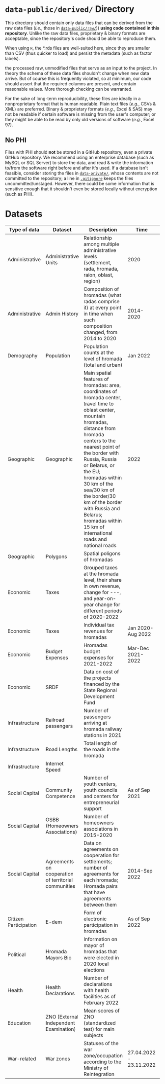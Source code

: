 # `data-public/derived/` Directory

This directory should contain only data files that can be derived from the raw data files (*i.e.*, those in [`data-public/raw/`](../../data-public/raw/))) **using code contained in this repository**. Unlike the raw data files, proprietary & binary formats are acceptable, since the repository's code should be able to reproduce them.

When using `R`, the \*.rds files are well-suited here, since they are smaller than CSV (thus quicker to load) and persist the metadata (such as factor labels).

the processed raw, unmodified files that serve as an input to the project. In theory the schema of these data files shouldn't change when new data arrive. But of course this is frequently violated, so at minimum, our code should assert that the required columns are present, and contain reasonable values. More thorough checking can be warranted.

For the sake of long-term reproducibility, these files are ideally in a nonproprietary format that is human readable. Plain text files (*e.g.*, CSVs & XML) are preferred. Binary & proprietary formats (*e.g.*, Excel & SAS) may not be readable if certain software is missing from the user's computer; or they might be able to be read by only old versions of software (*e.g.*, Excel 97).

## No PHI

Files with PHI should **not** be stored in a GitHub repository, even a private GitHub repository. We recommend using an enterprise database (such as MySQL or SQL Server) to store the data, and read & write the information to/from the software right before and after it's used. If a database isn't feasible, consider storing the files in [`data-private/`](../../data-private/), whose contents are not committed to the repository; a line in [`.gitignore`](../../.gitignore) keeps the files uncommitted/unstaged. However, there could be some information that is sensitive enough that it shouldn't even be stored locally without encryption (such as PHI).

# Datasets

| Type of data | Dataset | <span style="width:1000px">Description</span> | Time | File name | Script | Source |
|---|---|--------------------|---|---|---|---|
| Administrative        | Administrative Units | Relationship among multiple administrative levels (settlement, rada, hromada, raion, oblast, region) | 2020 | ua-admin-map-2020.csv | `./manipulation/ellis-ua-admin.R` | Old and new State classifier of objects of the administrative and territorial system of Ukraine  |
| Administrative        | Admin History                          | Composition of hromadas (what radas comprise it) at every point in time when such composition changed, from 2014 to 2020 | 2014-2020 | time-rada.csv | `./manipulation/ellis-rada-hromada.R`| |
| Demography            | Population | Population counts at the level of hromada (total and urban) | Jan 2022                | ua-pop-2022.csv | `./manipulation/ellis-demography.R` | State Statistics Service of Ukraine |
| Geographic            | Geographic                             | Main spatial features of hromadas: area, coordinates of hromada center, travel time to oblast center, mountain hromadas, distance from hromada centers to the nearest point of the border with Russia, Russia or Belarus, or the EU; hromadas within 30 km of the sea/30 km of the border/30 km of the border with Russia and Belarus; hromadas within 15 km of international roads and national roads | 2022  |geography.csv  | `./manipulation/ellis-geography.R`| |
| Geographic            | Polygons                               | Spatial poligons of hromadas|  | terhromad_fin.geojson |   |   |
| Economic              | Taxes                                  | Grouped taxes at the hromada level, their share in own revenue, change for ---, and year-on-year change for different periods of 2020-2022 | | hromada_budget\_<br>2020_2022.csv | ./manipulation/ellis-budget.R | OpenBudget |
| Economic              | Taxes                                  | Individual tax revenues for hromadas |  Jan 2020-Aug 2022 | hromada_budget_2020_2022<br>\_taxes.xlsx | ./manipulation/ellis-budget-2020-2022.R | OpenBudget  |
| Economic              | Budget Expenses | Hromadas budget expenses for 2021-2022 | Mar-Dec 2021-2022       | hromada_expenses<br>\_2021_2022.xlsx | ellis-expenses-2020-2022.R | OpenBudget |
| Economic              | SRDF | Data on cost of the projects financed by the State Regional Development Fund |                         | dfrr_hromadas.csv | ./manipulation/ellis-dfrr.R | Request to Ministry of Regional Development |
| Infrastructure        | Railroad passengers                    | Number of passengers arriving at hromada railway stations in 2021 |                         | passengers.csv | ./manipulation/ellis-uz.R | |
| Infrastructure        | Road Lengths | Total length of the roads in the hromada | | roads-lengths.csv | ./manipulation/ellis-osm.R | |
| Infrastructure        | Internet Speed | | | internet-speed.csv | ./manipulation/ellis-internet_speed.R | |
| Social Capital        | Community Competence | Number of youth centers, youth councils and centers for entrepreneurial support | As of Sep 2021          | community-competence-hromada.csv | ./manipulation/ellis-community-competence.R | Scrapped from sites: youthcouncil.com.ua; youthcenters.net.ua; business.diia.gov.ua/business-map |
| Social Capital        | OSBB (Homeowners Associations)         | Number of homeowners associations in 2015-2020 |                         | osbb-hromada.csv | ./manipulation/ellis-osbb.R | |
| Social Capital        | Agreements on cooperation of territorial communities        | Data on agreements on cooperation for settlements; number of agreements for each hromada; Hromada pairs that have agreements between them | 2014-Sep 2022 | partnerships-all-settlements.csv <br> partnerships-hromadas.csv <br> partnerships-hromadas-network.csv | ./manipulation/ellis-partnerships.R | https://data.gov.ua/dataset/912c1ea4-38ea-4648-8306-59fc1df8b51b |
| Citizen Participation | E-dem | Form of electronic participation in hromadas | As of Sep 2022 | edem-data.csv | ./manipulation/ellis-edem.R | Scrapped from e-dem.ua |
| Political             | Hromada Mayors Bio | Information on mayor of hromadas that were elected in 2020 local elections | | | ./manipulation/ellis-mayors.R | |
| Health                | Health Declarations                    | Number of declarations with health facilities as of February 2022 |                         | declarations-hromada.csv | ./manipulation/ellis-health.R | |
| Education             | ZNO (External Independent Examination) | Mean scores of ZNO (standardized test) for main subjects |                         | zno-2022-aggragated.csv | ./manipulation/ellis-zno.R | |
| War-related           | War zones                              | Statuses of the war zone/occupation according to the Ministry of Reintegration | 27.04.2022 - 23.11.2022 | minregion-war-status.csv | ./manipulation/ellis-war-status.R | Ministry of Reintegration |
